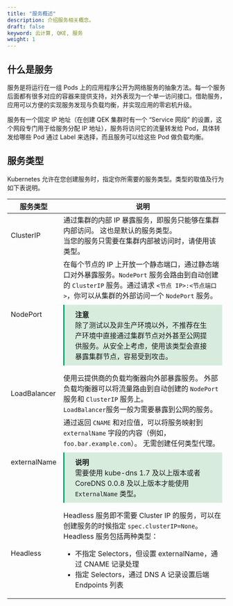 ```yaml
---
title: "服务概述"
description: 介绍服务相关概念。
draft: false
keyword: 云计算, QKE, 服务
weight: 1
---
```


## 什么是服务

服务是将运行在一组 Pods 上的应用程序公开为网络服务的抽象方法。每一个服务后面都有很多对应的容器来提供支持，对外表现为一个单一访问接口。借助服务，应用可以方便的实现服务发现与负载均衡，并实现应用的零宕机升级。

服务有一个固定 IP 地址（在创建 QEK 集群时有一个 “Service 网段” 的设置，这个网段专门用于给服务分配 IP 地址），服务将访问它的流量转发给 Pod，具体转发给哪些 Pod 通过 Label 来选择，而且服务可以给这些 Pod 做负载均衡。

## 服务类型

Kubernetes 允许在您创建服务时，指定你所需要的服务类型。类型的取值及行为如下表说明。

| 服务类型     | 说明                                                         |
| ------------ | ------------------------------------------------------------ |
| ClusterIP    | 通过集群的内部 IP 暴露服务，即服务只能够在集群内部访问。 这也是默认的服务类型。<br/>当您的服务只需要在集群内部被访问时，请使用该类型。 |
| NodePort     | 在每个节点的 IP 上开放一个静态端口，通过静态端口对外暴露服务。`NodePort` 服务会路由到自动创建的 `ClusterIP` 服务。通过请求 `<节点 IP>:<节点端口>`，你可以从集群的外部访问一个 `NodePort` 服务。<br/><div style="background-color: #D8ECDE; padding: 10px 24px; margin: 10px 0; border-left: 3px solid #00a971;"><b>注意</b><br/>除了测试以及非生产环境以外，不推荐在生产环境中直接通过集群节点对外甚至公网提供服务。从安全上考虑，使用该类型会直接暴露集群节点，容易受到攻击。</div> |
| LoadBalancer | 使用云提供商的负载均衡器向外部暴露服务。 外部负载均衡器可以将流量路由到自动创建的 `NodePort` 服务和 `ClusterIP` 服务上。<br/> `LoadBalancer`服务一般为需要暴露到公网的服务。 |
| externalName | 通过返回 `CNAME` 和对应值，可以将服务映射到 `externalName` 字段的内容（例如，`foo.bar.example.com`）。 无需创建任何类型代理。<div style="background-color: #D8ECDE; padding: 10px 24px; margin: 10px 0; border-left: 3px solid #00a971;"><b>说明</b><br/>需要使用 kube-dns 1.7 及以上版本或者 CoreDNS 0.0.8 及以上版本才能使用 `ExternalName` 类型。</div> |
| Headless     | Headless 服务即不需要 Cluster IP 的服务，可以在创建服务的时候指定 `spec.clusterIP=None`。<br/>Headless 服务包括两种类型：<ul><li>不指定 Selectors，但设置 externalName，通过 CNAME 记录处理</li><li>指定 Selectors，通过 DNS A 记录设置后端  Endpoints 列表</li></ul> |

